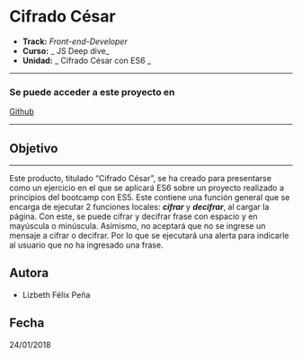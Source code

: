 # Cifrado César

* **Track:** _Front-end-Developer_
* **Curso:** _ JS Deep dive_
* **Unidad:** _ Cifrado César con ES6 _
***
### Se puede acceder a este proyecto en
[Github](https://lizbethfp.github.io/caesar-cipher-es6/ "Github")
***
## Objetivo
---
Este producto, titulado “Cifrado César”, se ha creado para presentarse como un ejercicio en el que se aplicará ES6 sobre un proyecto realizado a principios del bootcamp con ES5. Este contiene una función general que se encarga de ejecutar 2 funciones locales: ***cifrar*** y ***decifrar***, al cargar la página. Con este, se puede cifrar y decifrar frase con espacio y en mayúscula o minúscula. Asimismo, no aceptará que no se ingrese un mensaje a cifrar o decifrar. Por lo que se ejecutará una alerta para indicarle al usuario que no ha ingresado una frase.

Autora
------
* Lizbeth Félix Peña

Fecha
-----
24/01/2018
